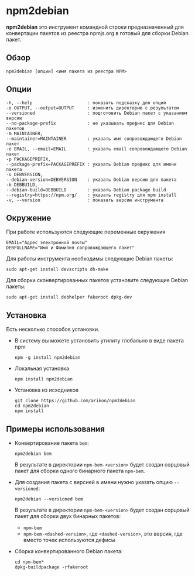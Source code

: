 # npm2debian
**npm2debian** это инструмент командной строки предназначенный для конвертации пакетов из реестра npmjs.org в готовый для сборки Debian пакет. 

## Обзор
 
	npm2debian [опции] <имя пакета из реестра NPM>

## Опции

	-h, --help                     : показать подсказку для опций
	-o OUTPUT, --output=OUTPUT     : изменить директорию с результатом
	--versioned                    : подготовить Debian пакет с указанием версии
	--no-package-prefix            : не указывать префикс для Debian пакетов
	-m MAINTAINER,
	--maintainer=MAINTAINER        : указать имя сопровождающего Debian пакет
	-e EMAIL, --email=EMAIL        : указать email сопровождающего Debian пакет
	-p PACKAGEPREFIX,
	--package-prefix=PACKAGEPREFIX : указать Debian префикс для имени пакета
	-u DEBVERSION,
	--debian-version=DEBVERSION    : указать Debian версию для пакета
	-b DEBBUILD,
	--debian-build=DEBBUILD        : указать Debian package build
	--registry=https://npm.org/    : указать registry для npm install
	-v, --version                  : показать версию инструмента

## Окружение 

  При работе используются следующие переменные окружения 

	EMAIL="Адрес электронной почты"
	DEBFULLNAME="Имя и Фамилия сопровождающего пакет"

  Для работы инструмента необходимы следующие Debian пакеты:

	sudo apt-get install devscripts dh-make

  Для сборки сконвертированных пакетов установите следующие Debian пакеты:

	sudo apt-get install debhelper fakeroot dpkg-dev

## Установка

  Есть несколько способов установки.

 * В систему вы можете установить утилиту глобально в виде пакета npm

	`npm -g install npm2debian`

 * Локальная установка

	`npm install npm2debian`

 * Установка из исходников

	```
	git clone https://github.com/arikon/npm2debian
	cd npm2debian
	npm install
	```

## Примеры использования
  
 * Конвертирование пакета `bem`:

	`npm2debian bem`

	В результате в директории `npm-bem-<version>` будет создан сорцовый пакет для сборки одного бинарного пакета `npm-bem`.

 * Для создания пакета с версией в имени нужно указать опцию `--versioned`:

	`npm2debian --versioned bem`

	В результате в директории `npm-bem-<version>` будет создан сорцовый пакет для сборки двух бинарных пакетов:

	 * `npm-bem`
	 * `npm-bem-<dashed-version>`, где `<dashed-version>`, это версия, где вместо точек используются дефисы

 * Сборка конвертированного Debian пакета:

	```
	cd npm-bem*
	dpkg-buildpackage -rfakeroot
	```

